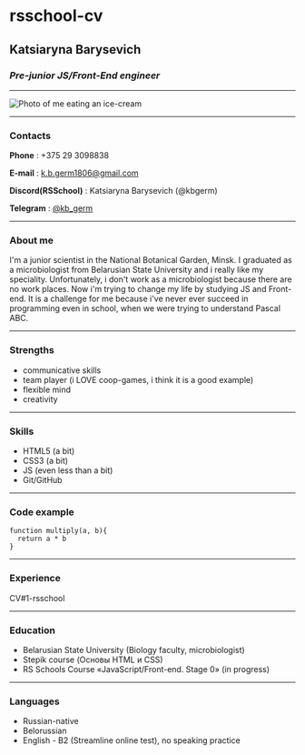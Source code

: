 # rsschool-cv
## Katsiaryna Barysevich
### _Pre-junior JS/Front-End engineer_
--------
![Photo of me eating an ice-cream](./Iimgonline-com-ua-Resize-j14KlSrFuDeVj.jpg)

--------
### **Contacts**

**Phone** : +375 29 3098838

**E-mail** : k.b.germ1806@gmail.com 

**Discord(RSSchool)** : Katsiaryna Barysevich (@kbgerm) 

**Telegram** : [@kb_germ](https://t.me/kb_germ)

--------
### **About me** 
I'm a junior scientist in the National Botanical Garden, Minsk. I graduated as a microbiologist from Belarusian State University and i really like my speciality. Unfortunately, i don't work as a microbiologist because there are no work places.
Now i'm trying to change my life by studying JS and Front-end. It is a challenge for me because i've never ever succeed in programming even in school, when we were trying to understand Pascal ABC. 

--------
### **Strengths**

* communicative skills
* team player (i LOVE coop-games, i think it is a good example)
* flexible mind
* creativity

--------
### **Skills**
* HTML5 (a bit)
* CSS3 (a bit)
* JS (even less than a bit)
* Git/GitHub

--------
### **Code example**
```
function multiply(a, b){
  return a * b
}
```
--------
### **Experience** 
CV#1-rsschool

--------
### **Education**
* Belarusian State University (Biology faculty, microbiologist)
* Stepik course (Основы HTML и CSS)
* RS Schools Course «JavaScript/Front-end. Stage 0» (in progress)

--------
### **Languages**
* Russian-native
* Belorussian
* English - B2 (Streamline online test), no speaking practice
